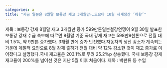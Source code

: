 ```yaml
---
categories: a
title: "지금 일본은 8월말 보통강 재고 3개월만↑…도요타 10월 세계생산 ‘하향’"
---
```

제목 : 보통강 강재 8월말 재고 3개월만 증가 599만톤일본철강연맹이 9월 30일 발표한 보통강 강재 수급 속보에 따르면 8월말 기준 국내 강재 재고는 598만9천톤으로 전월 대비 1.5%, 약 9만톤 증가했다. 3개월 만에 증가 반전했다.자동차의 생산 감소가 계속되는 가운데 계절적 요인으로 8월 강재 출하가 전월 대비 약 12% 감소한 것이 재고 증가로 이어졌다고 설명했다.국내 재고율은 203.1%로 무려 25.2%p 상승했다. 국내 보통강 강재 재고율이 200%를 넘어선 것은 지난 5월 이후 처음이다. 제목 : 박판류 등 수입